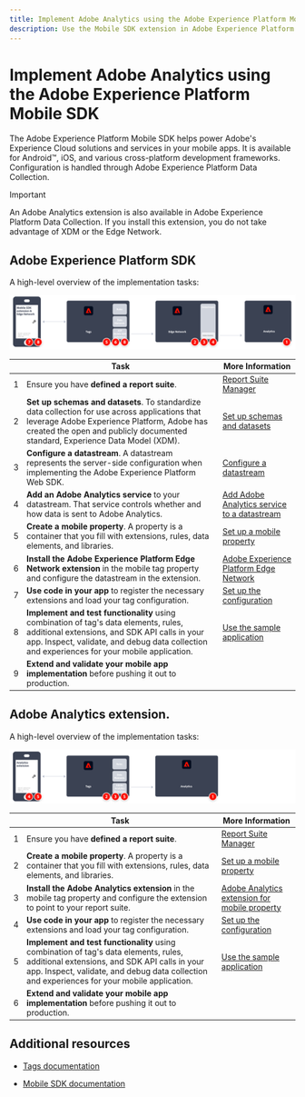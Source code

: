 ```yaml
---
title: Implement Adobe Analytics using the Adobe Experience Platform Mobile SDK
description: Use the Mobile SDK extension in Adobe Experience Platform Data Collection to send data to Adobe Analytics.
---
```

# Implement Adobe Analytics using the Adobe Experience Platform Mobile SDK

The Adobe Experience Platform Mobile SDK helps power Adobe's Experience Cloud solutions and services in your mobile apps. It is available for Android&trade;, iOS, and various cross-platform development frameworks. Configuration is handled through Adobe Experience Platform Data Collection.
>[!IMPORTANT]
>
>An Adobe Analytics extension is also available in Adobe Experience Platform Data Collection. If you install this extension, you do not take advantage of XDM or the Edge Network.

## Adobe Experience Platform SDK

A high-level overview of the implementation tasks:

![Adobe Analytics using the Analytics extension workflow](../../assets/mobilesdk-annotated.png)

| | Task | More Information | 
|-| ------|------------------|
| 1 | Ensure you have **defined a report suite**. | [Report Suite Manager](help/admin/admin/c-manage-report-suites/report-suites-admin.md) |
| 2 | **Set up schemas and datasets**. To standardize data collection for use across applications that leverage Adobe Experience Platform, Adobe has created the open and publicly documented standard, Experience Data Model (XDM). | [Set up schemas and datasets](https://developer.adobe.com/client-sdks/documentation/getting-started/set-up-schemas-and-datasets/) |
| 3 | **Configure a datastream**. A datastream represents the server-side configuration when implementing the Adobe Experience Platform Web SDK. | [Configure a datastream](https://experienceleague.adobe.com/docs/experience-platform/edge/datastreams/configure.html?lang=en) |
| 4 | **Add an Adobe Analytics service** to your datastream. That service controls whether and how data is sent to Adobe Analytics. | [Add Adobe Analytics service to a datastream](https://experienceleague.adobe.com/docs/experience-platform/edge/datastreams/configure.html?lang=en#analytics) |
| 5 | **Create a mobile property**. A property is a container that you fill with extensions, rules, data elements, and libraries. | [Set up a mobile property](https://developer.adobe.com/client-sdks/documentation/getting-started/create-a-mobile-property/) |
| 6 | **Install the Adobe Experience Platform Edge Network extension** in the mobile tag property and configure the datastream in the extension. | [Adobe Experience Platform Edge Network](https://developer.adobe.com/client-sdks/documentation/edge-network/) |
| 7 | **Use code in your app** to register the necessary extensions and load your tag configuration. | [Set up the configuration](https://developer.adobe.com/client-sdks/documentation/user-guides/getting-started-with-platform/overview/#set-up-the-configuration) |
| 8 | **Implement and test functionality** using combination of tag's data elements, rules, additional extensions, and SDK API calls in your app. Inspect, validate, and debug data collection and experiences for your mobile application. | [Use the sample application](https://developer.adobe.com/client-sdks/documentation/user-guides/getting-started-with-platform/overview/#use-the-sample-application) |
| 9 | **Extend and validate your mobile app implementation** before pushing it out to production. | | 


## Adobe Analytics extension.

A high-level overview of the implementation tasks:

![Adobe Analytics using the Analytics extension workflow](../../assets/mobilesdk-analytics-annotated.png)

| | Task | More Information | 
|-| ------|------------------|
| 1 | Ensure you have **defined a report suite**. | [Report Suite Manager](help/admin/admin/c-manage-report-suites/report-suites-admin.md) |
| 2 | **Create a mobile property**. A property is a container that you fill with extensions, rules, data elements, and libraries. | [Set up a mobile property](https://developer.adobe.com/client-sdks/documentation/getting-started/create-a-mobile-property/) |
| 3 | **Install the Adobe Analytics extension** in the mobile tag property and configure the extension to point to your report suite. | [Adobe Analytics extension for mobile property](https://developer.adobe.com/client-sdks/documentation/adobe-analytics/) |
| 4 | **Use code in your app** to register the necessary extensions and load your tag configuration. | [Set up the configuration](https://developer.adobe.com/client-sdks/documentation/user-guides/getting-started-with-platform/overview/#set-up-the-configuration) |
| 5 | **Implement and test functionality** using combination of tag's data elements, rules, additional extensions, and SDK API calls in your app. Inspect, validate, and debug data collection and experiences for your mobile application. | [Use the sample application](https://developer.adobe.com/client-sdks/documentation/user-guides/getting-started-with-platform/overview/#use-the-sample-application) |
| 6 | **Extend and validate your mobile app implementation** before pushing it out to production. | | 

## Additional resources

-   [Tags documentation](https://experienceleague.adobe.com/docs/experience-platform/tags/home.html#)

-   [Mobile SDK documentation](https://developer.adobe.com/client-sdks/documentation/)



